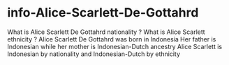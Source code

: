 # info-Alice-Scarlett-De-Gottahrd
What is Alice Scarlett De Gottahrd nationality ? What is Alice Scarlett ethnicity ?  Alice Scarlett De Gottahrd was born in Indonesia Her father is Indonesian while her mother is Indonesian-Dutch ancestry   Alice Scarlett is Indonesian by nationality and Indonesian-Dutch by ethnicity
